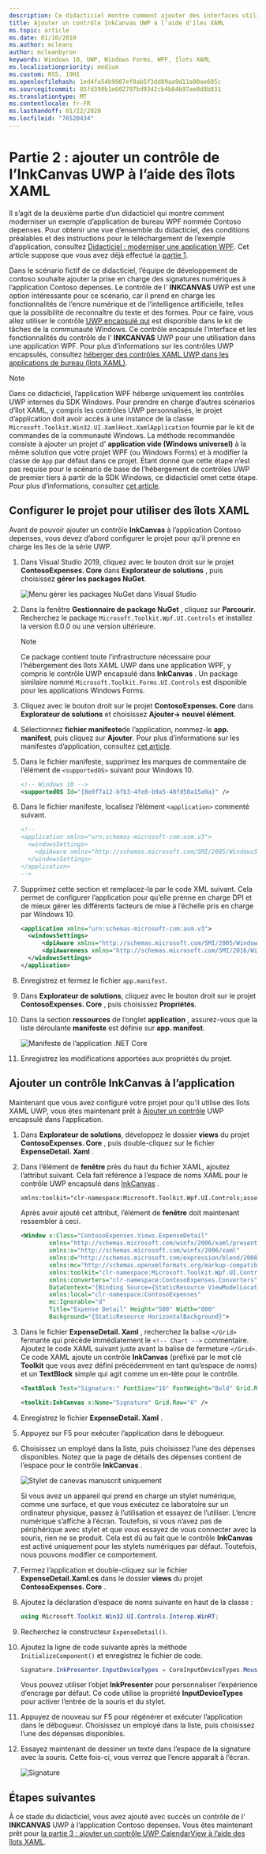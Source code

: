 ```yaml
---
description: Ce didacticiel montre comment ajouter des interfaces utilisateur en XAML UWP, créer des packages MSIX et intégrer d’autres composants modernes à votre application WPF.
title: Ajouter un contrôle InkCanvas UWP à l’aide d'îles XAML
ms.topic: article
ms.date: 01/10/2010
ms.author: mcleans
author: mcleanbyron
keywords: Windows 10, UWP, Windows Forms, WPF, îlots XAML
ms.localizationpriority: medium
ms.custom: RS5, 19H1
ms.openlocfilehash: 1ed4fa54b9987ef0ab5f3dd89aa9d11a00ae695c
ms.sourcegitcommit: 85fd390b1e602707bd9342cb4b84b97ae0d8b831
ms.translationtype: MT
ms.contentlocale: fr-FR
ms.lasthandoff: 01/22/2020
ms.locfileid: "76520434"
---
```

# <a name="part-2-add-a-uwp-inkcanvas-control-using-xaml-islands"></a>Partie 2 : ajouter un contrôle de l’InkCanvas UWP à l’aide des îlots XAML

Il s’agit de la deuxième partie d’un didacticiel qui montre comment moderniser un exemple d’application de bureau WPF nommée Contoso depenses. Pour obtenir une vue d’ensemble du didacticiel, des conditions préalables et des instructions pour le téléchargement de l’exemple d’application, consultez [Didacticiel : moderniser une application WPF](modernize-wpf-tutorial.md). Cet article suppose que vous avez déjà effectué la [partie 1](modernize-wpf-tutorial-1.md).

Dans le scénario fictif de ce didacticiel, l’équipe de développement de contoso souhaite ajouter la prise en charge des signatures numériques à l’application Contoso depenses. Le contrôle de l' **INKCANVAS** UWP est une option intéressante pour ce scénario, car il prend en charge les fonctionnalités de l’encre numérique et de l’intelligence artificielle, telles que la possibilité de reconnaître du texte et des formes. Pour ce faire, vous allez utiliser le contrôle [UWP encapsulé qui](https://docs.microsoft.com/windows/communitytoolkit/controls/wpf-winforms/inkcanvas) est disponible dans le kit de tâches de la communauté Windows. Ce contrôle encapsule l’interface et les fonctionnalités du contrôle de l' **INKCANVAS** UWP pour une utilisation dans une application WPF. Pour plus d’informations sur les contrôles UWP encapsulés, consultez [héberger des contrôles XAML UWP dans les applications de bureau (îlots XAML)](xaml-islands.md).

> [!NOTE]
> Dans ce didacticiel, l’application WPF héberge uniquement les contrôles UWP internes du SDK Windows. Pour prendre en charge d’autres scénarios d’îlot XAML, y compris les contrôles UWP personnalisés, le projet d’application doit avoir accès à une instance de la classe `Microsoft.Toolkit.Win32.UI.XamlHost.XamlApplication` fournie par le kit de commandes de la communauté Windows. La méthode recommandée consiste à ajouter un projet d' **application vide (Windows universel)** à la même solution que votre projet WPF (ou Windows Forms) et à modifier la classe de `App` par défaut dans ce projet. Étant donné que cette étape n’est pas requise pour le scénario de base de l’hébergement de contrôles UWP de premier tiers à partir de la SDK Windows, ce didacticiel omet cette étape. Pour plus d’informations, consultez [cet article](host-standard-control-with-xaml-islands.md).

## <a name="configure-the-project-to-use-xaml-islands"></a>Configurer le projet pour utiliser des îlots XAML

Avant de pouvoir ajouter un contrôle **InkCanvas** à l’application Contoso depenses, vous devez d’abord configurer le projet pour qu’il prenne en charge les îles de la série UWP.

1. Dans Visual Studio 2019, cliquez avec le bouton droit sur le projet **ContosoExpenses. Core** dans **Explorateur de solutions** , puis choisissez **gérer les packages NuGet**.

    ![Menu gérer les packages NuGet dans Visual Studio](images/wpf-modernize-tutorial//ManageNuGetPackages.png)

2. Dans la fenêtre **Gestionnaire de package NuGet** , cliquez sur **Parcourir**. Recherchez le package `Microsoft.Toolkit.Wpf.UI.Controls` et installez la version 6.0.0 ou une version ultérieure.

    > [!NOTE]
    > Ce package contient toute l’infrastructure nécessaire pour l’hébergement des îlots XAML UWP dans une application WPF, y compris le contrôle UWP encapsulé dans **InkCanvas** . Un package similaire nommé `Microsoft.Toolkit.Forms.UI.Controls` est disponible pour les applications Windows Forms.

3. Cliquez avec le bouton droit sur le projet **ContosoExpenses. Core** dans **Explorateur de solutions** et choisissez **Ajouter-> nouvel élément**.

4. Sélectionnez **fichier manifeste**de l’application, nommez-le **app. manifest**, puis cliquez sur **Ajouter**. Pour plus d’informations sur les manifestes d’application, consultez [cet article](https://docs.microsoft.com/windows/desktop/SbsCs/application-manifests).

5. Dans le fichier manifeste, supprimez les marques de commentaire de l’élément de `<supportedOS>` suivant pour Windows 10.

    ```xml
    <!-- Windows 10 -->
    <supportedOS Id="{8e0f7a12-bfb3-4fe8-b9a5-48fd50a15a9a}" />
    ```

6. Dans le fichier manifeste, localisez l’élément `<application>` commenté suivant.

    ```xml
    <!--
    <application xmlns="urn:schemas-microsoft-com:asm.v3">
      <windowsSettings>
        <dpiAware xmlns="http://schemas.microsoft.com/SMI/2005/WindowsSettings">true</dpiAware>
      </windowsSettings>
    </application>
    -->
    ```

7. Supprimez cette section et remplacez-la par le code XML suivant. Cela permet de configurer l’application pour qu’elle prenne en charge DPI et de mieux gérer les différents facteurs de mise à l’échelle pris en charge par Windows 10.

    ```xml
    <application xmlns="urn:schemas-microsoft-com:asm.v3">
      <windowsSettings>
          <dpiAware xmlns="http://schemas.microsoft.com/SMI/2005/WindowsSettings">true/PM</dpiAware>
          <dpiAwareness xmlns="http://schemas.microsoft.com/SMI/2016/WindowsSettings">PerMonitorV2, PerMonitor</dpiAwareness>
      </windowsSettings>
    </application>
    ```

8. Enregistrez et fermez le fichier `app.manifest`.

9. Dans **Explorateur de solutions**, cliquez avec le bouton droit sur le projet **ContosoExpenses. Core** , puis choisissez **Propriétés**.

10. Dans la section **ressources** de l’onglet **application** , assurez-vous que la liste déroulante **manifeste** est définie sur **app. manifest**.

    ![Manifeste de l’application .NET Core](images/wpf-modernize-tutorial/NetCoreAppManifest.png)

11. Enregistrez les modifications apportées aux propriétés du projet.

## <a name="add-an-inkcanvas-control-to-the-app"></a>Ajouter un contrôle InkCanvas à l’application

Maintenant que vous avez configuré votre projet pour qu’il utilise des îlots XAML UWP, vous êtes maintenant prêt à [Ajouter un contrôle](https://docs.microsoft.com/windows/communitytoolkit/controls/wpf-winforms/inkcanvas) UWP encapsulé dans l’application.

1. Dans **Explorateur de solutions**, développez le dossier **views** du projet **ContosoExpenses. Core** , puis double-cliquez sur le fichier **ExpenseDetail. Xaml** .

2. Dans l’élément de **fenêtre** près du haut du fichier XAML, ajoutez l’attribut suivant. Cela fait référence à l’espace de noms XAML pour le contrôle UWP encapsulé dans [InkCanvas](https://docs.microsoft.com/windows/communitytoolkit/controls/wpf-winforms/inkcanvas) .

    ```xml
    xmlns:toolkit="clr-namespace:Microsoft.Toolkit.Wpf.UI.Controls;assembly=Microsoft.Toolkit.Wpf.UI.Controls"
    ```

    Après avoir ajouté cet attribut, l’élément de **fenêtre** doit maintenant ressembler à ceci.

    ```xml
    <Window x:Class="ContosoExpenses.Views.ExpenseDetail"
            xmlns="http://schemas.microsoft.com/winfx/2006/xaml/presentation"
            xmlns:x="http://schemas.microsoft.com/winfx/2006/xaml"
            xmlns:d="http://schemas.microsoft.com/expression/blend/2008"
            xmlns:mc="http://schemas.openxmlformats.org/markup-compatibility/2006"
            xmlns:toolkit="clr-namespace:Microsoft.Toolkit.Wpf.UI.Controls;assembly=Microsoft.Toolkit.Wpf.UI.Controls"
            xmlns:converters="clr-namespace:ContosoExpenses.Converters"
            DataContext="{Binding Source={StaticResource ViewModelLocator}, Path=ExpensesDetailViewModel}"
            xmlns:local="clr-namespace:ContosoExpenses"
            mc:Ignorable="d"
            Title="Expense Detail" Height="500" Width="800"
            Background="{StaticResource HorizontalBackground}">
    ```

4. Dans le fichier **ExpenseDetail. Xaml** , recherchez la balise `</Grid>` fermante qui précède immédiatement le `<!-- Chart -->` commentaire. Ajoutez le code XAML suivant juste avant la balise de fermeture `</Grid>`. Ce code XAML ajoute un contrôle **InkCanvas** (préfixé par le mot clé **Toolkit** que vous avez défini précédemment en tant qu’espace de noms) et un **TextBlock** simple qui agit comme un en-tête pour le contrôle.

    ```xml
    <TextBlock Text="Signature:" FontSize="16" FontWeight="Bold" Grid.Row="5" />

    <toolkit:InkCanvas x:Name="Signature" Grid.Row="6" />
    ```

5. Enregistrez le fichier **ExpenseDetail. Xaml** .

6. Appuyez sur F5 pour exécuter l’application dans le débogueur.

7. Choisissez un employé dans la liste, puis choisissez l’une des dépenses disponibles. Notez que la page de détails des dépenses contient de l’espace pour le contrôle **InkCanvas** .

    ![Stylet de canevas manuscrit uniquement](images/wpf-modernize-tutorial/InkCanvasPenOnly.png)

    Si vous avez un appareil qui prend en charge un stylet numérique, comme une surface, et que vous exécutez ce laboratoire sur un ordinateur physique, passez à l’utilisation et essayez de l’utiliser. L’encre numérique s’affiche à l’écran. Toutefois, si vous n’avez pas de périphérique avec stylet et que vous essayez de vous connecter avec la souris, rien ne se produit. Cela est dû au fait que le contrôle **InkCanvas** est activé uniquement pour les stylets numériques par défaut. Toutefois, nous pouvons modifier ce comportement.

8. Fermez l’application et double-cliquez sur le fichier **ExpenseDetail.Xaml.cs** dans le dossier **views** du projet **ContosoExpenses. Core** .

9. Ajoutez la déclaration d’espace de noms suivante en haut de la classe :

    ```csharp
    using Microsoft.Toolkit.Win32.UI.Controls.Interop.WinRT;
    ```

10. Recherchez le constructeur `ExpenseDetail()`.

11. Ajoutez la ligne de code suivante après la méthode `InitializeComponent()` et enregistrez le fichier de code.

    ```csharp
    Signature.InkPresenter.InputDeviceTypes = CoreInputDeviceTypes.Mouse | CoreInputDeviceTypes.Pen;
    ```

    Vous pouvez utiliser l’objet **InkPresenter** pour personnaliser l’expérience d’encrage par défaut. Ce code utilise la propriété **InputDeviceTypes** pour activer l’entrée de la souris et du stylet.

12. Appuyez de nouveau sur F5 pour régénérer et exécuter l’application dans le débogueur. Choisissez un employé dans la liste, puis choisissez l’une des dépenses disponibles.

13. Essayez maintenant de dessiner un texte dans l’espace de la signature avec la souris. Cette fois-ci, vous verrez que l’encre apparaît à l’écran.

    ![Signature](images/wpf-modernize-tutorial/Signature.png)

## <a name="next-steps"></a>Étapes suivantes

À ce stade du didacticiel, vous avez ajouté avec succès un contrôle de l' **INKCANVAS** UWP à l’application Contoso depenses. Vous êtes maintenant prêt pour [la partie 3 : ajouter un contrôle UWP CalendarView à l’aide des îlots XAML](modernize-wpf-tutorial-3.md).

